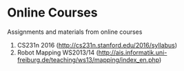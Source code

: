 # Online Courses
Assignments and materials from online courses
1) CS231n 2016 (http://cs231n.stanford.edu/2016/syllabus)
2) Robot Mapping WS2013/14 (http://ais.informatik.uni-freiburg.de/teaching/ws13/mapping/index_en.php)

